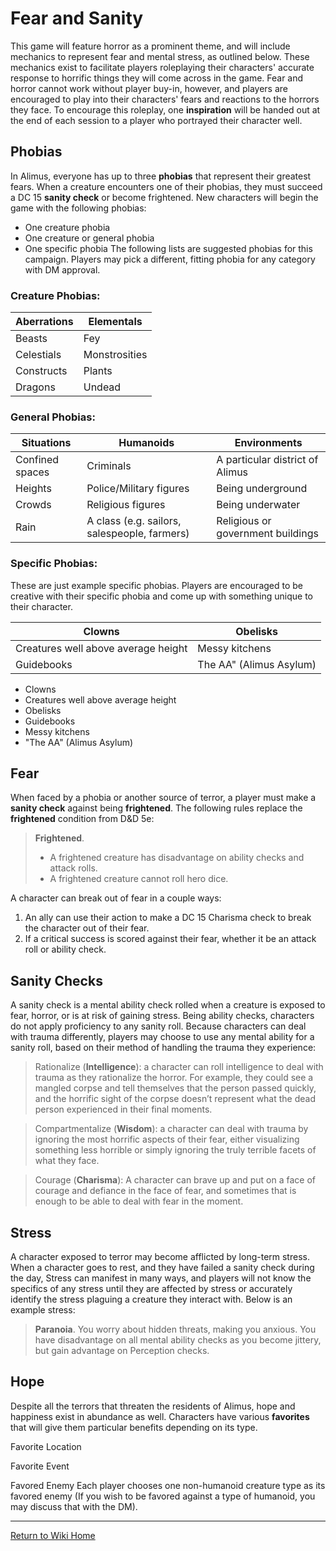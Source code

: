 # Fear and Sanity

This game will feature horror as a prominent theme, and will include mechanics to represent fear and mental stress, as outlined below. These mechanics exist to facilitate players roleplaying their characters' accurate response to horrific things they will come across in the game. Fear and horror cannot work without player buy-in, however, and players are encouraged to play into their characters' fears and reactions to the horrors they face. To encourage this roleplay, one **inspiration** will be handed out at the end of each session to a player who portrayed their character well.

## Phobias

In Alimus, everyone has up to three **phobias** that represent their greatest fears. When a creature encounters one of their phobias, they must succeed a DC 15 **sanity check** or become frightened. New characters will begin the game with the following phobias:
- One creature phobia
- One creature or general phobia
- One specific phobia
The following lists are suggested phobias for this campaign. Players may pick a different, fitting phobia for any category with DM approval.
### Creature Phobias:

| Aberrations | Elementals    |
| ----------- | ------------- |
| Beasts      | Fey           |
| Celestials  | Monstrosities |
| Constructs  | Plants        |
| Dragons     | Undead        |
### General Phobias:

| Situations      | Humanoids                                    | Environments                      |
| --------------- | -------------------------------------------- | --------------------------------- |
| Confined spaces | Criminals                                    | A particular district of Alimus   |
| Heights         | Police/Military figures                      | Being underground                 |
| Crowds          | Religious figures                            | Being underwater                  |
| Rain            | A class (e.g. sailors, salespeople, farmers) | Religious or government buildings |

### Specific Phobias:

These are just example specific phobias. Players are encouraged to be creative with their specific phobia and come up with something unique to their character.

| Clowns                              | Obelisks                |
| ----------------------------------- | ----------------------- |
| Creatures well above average height | Messy kitchens          |
| Guidebooks                          | The AA" (Alimus Asylum) |

- Clowns
- Creatures well above average height
- Obelisks
- Guidebooks
- Messy kitchens
- "The AA" (Alimus Asylum)
## Fear
When faced by a phobia or another source of terror, a player must make a **sanity check** against being **frightened**. The following rules replace the **frightened** condition from D&D 5e:

> **Frightened**. 
> 	 - A frightened creature has disadvantage on ability checks and attack rolls.
> 	 - A frightened creature cannot roll hero dice.

A character can break out of fear in a couple ways:
1. An ally can use their action to make a DC 15 Charisma check to break the character out of their fear.
2. If a critical success is scored against their fear, whether it be an attack roll or ability check.
## Sanity Checks

A sanity check is a mental ability check rolled when a creature is exposed to fear, horror, or is at risk of gaining stress. Being ability checks, characters do not apply proficiency to any sanity roll. Because characters can deal with trauma differently, players may choose to use any mental ability for a sanity roll, based on their method of handling the trauma they experience:

> Rationalize (**Intelligence**): a character can roll intelligence to deal with trauma as they rationalize the horror. For example, they could see a mangled corpse and tell themselves that the person passed quickly, and the horrific sight of the corpse doesn’t represent what the dead person experienced in their final moments.

> Compartmentalize (**Wisdom**): a character can deal with trauma by ignoring the most horrific aspects of their fear, either visualizing something less horrible or simply ignoring the truly terrible facets of what they face.

> Courage (**Charisma**): A character can brave up and put on a face of courage and defiance in the face of fear, and sometimes that is enough to be able to deal with fear in the moment.

## Stress

A character exposed to terror may become afflicted by long-term stress. When a character goes to rest, and they have failed a sanity check during the day, 
Stress can manifest in many ways, and players will not know the specifics of any stress until they are affected by stress or accurately identify the stress plaguing a creature they interact with. Below is an example stress:

> **Paranoia**.  You worry about hidden threats, making you anxious. You have disadvantage on all mental ability checks as you become jittery, but gain advantage on Perception checks.

## Hope

Despite all the terrors that threaten the residents of Alimus, hope and happiness exist in abundance as well. Characters have various **favorites** that will give them particular benefits depending on its type.

Favorite Location



Favorite Event

Favored Enemy
Each player chooses one non-humanoid creature type as its favored enemy (If you wish to be favored against a type of humanoid, you may discuss that with the DM).

***
[Return to Wiki Home](https://isaaclepley.github.io/Alimus-Public)
